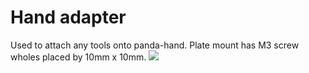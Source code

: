 # Hand adapter
Used to attach any tools onto panda-hand.  Plate mount has M3 screw wholes placed by 10mm x 10mm.
![](https://raw.githubusercontent.com/ykawamura96/franka_demos/mech/add_adapter_parts/franka_accessories/panda_wrist/hand_adapter.png)
